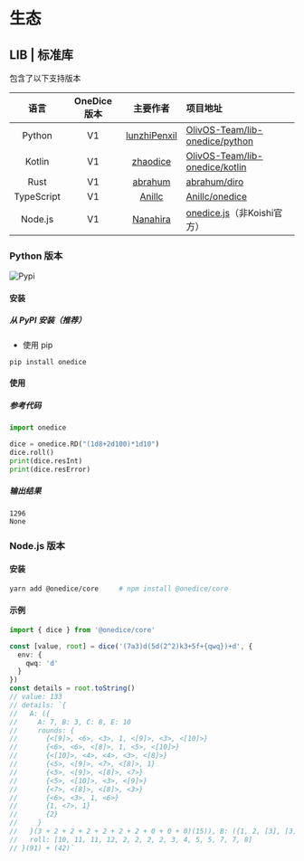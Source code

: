 # 生态

## LIB | 标准库
包含了以下支持版本

语言 | OneDice 版本 | 主要作者 | 项目地址
:-: | :-: | :-: | :--
Python | V1 | [lunzhiPenxil](https://github.com/lunzhiPenxil) | [OlivOS-Team/lib-onedice/python](https://github.com/OlivOS-Team/lib-onedice/tree/main/python)
Kotlin | V1 | [zhaodice](https://github.com/zhaodice) | [OlivOS-Team/lib-onedice/kotlin](https://github.com/OlivOS-Team/lib-onedice/tree/main/kotlin)
Rust | V1 | [abrahum](https://github.com/abrahum) | [abrahum/diro](https://github.com/abrahum/diro)
TypeScript | V1 | [Anillc](https://github.com/Anillc) | [Anillc/onedice](https://github.com/Anillc/onedice)
Node.js | V1 | [Nanahira](https://twitter.com/Nana_Yumesaki) | [onedice.js](https://github.com/koishijs/onedice.js)（非Koishi官方）

### Python 版本
![Pypi](https://img.shields.io/pypi/v/onedice.svg)

#### 安装

##### 从 PyPI 安装（推荐）

- 使用 pip

```
pip install onedice
```

#### 使用
##### 参考代码
```python
import onedice

dice = onedice.RD("(1d8+2d100)*1d10")
dice.roll()
print(dice.resInt)
print(dice.resError)
```

##### 输出结果
```
1296
None
```

### Node.js 版本

#### 安装
```bash
yarn add @onedice/core     # npm install @onedice/core
```

#### 示例
```typescript
import { dice } from '@onedice/core'

const [value, root] = dice('(7a3)d(5d(2^2)k3+5f+{qwq})+d', {
  env: {
    qwq: 'd'
  }
})
const details = root.toString()
// value: 133
// details: `{
//   A: ({
//     A: 7, B: 3, C: 8, E: 10
//     rounds: {
//       {<[9]>, <6>, <3>, 1, <[9]>, <3>, <[10]>}
//       {<6>, <6>, <[8]>, 1, <5>, <[10]>}
//       {<[10]>, <4>, <4>, <3>, <[8]>}
//       {<5>, <[9]>, <7>, <[8]>, 1}
//       {<5>, <[9]>, <[8]>, <7>}
//       {<5>, <[10]>, <3>, <[9]>}
//       {<7>, <[8]>, <[8]>, <3>}
//       {<6>, <3>, 1, <6>}
//       {1, <7>, 1}
//       {2}
//     }
//   }(3 + 2 + 2 + 2 + 2 + 2 + 2 + 0 + 0 + 0)(15)), B: ({1, 2, [3], [3], [4]}(10) + {1, -1, 1, 0, 0}(1) + ((2))), C: 15, D: 0
//   roll: [10, 11, 11, 12, 2, 2, 2, 2, 3, 4, 5, 5, 7, 7, 8]
// }(91) + (42)`
